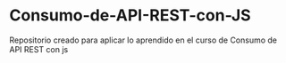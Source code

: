 # Consumo-de-API-REST-con-JS
Repositorio creado para aplicar lo aprendido en el curso de Consumo de API REST con js
